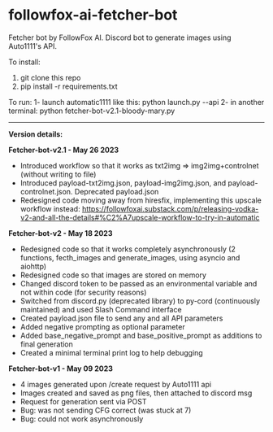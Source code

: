 # followfox-ai-fetcher-bot
Fetcher bot by FollowFox AI. Discord bot to generate images using Auto1111's API.

To install:
1. git clone this repo
2. pip install -r requirements.txt

To run:
1- launch automatic1111 like this:  python launch.py --api
2- in another terminal: python fetcher-bot-v2.1-bloody-mary.py

-----------------

**Version details:**

**Fetcher-bot-v2.1 - May 26 2023**
- Introduced workflow so that it works as txt2img => img2img+controlnet (without writing to file)
- Introduced payload-txt2img.json, payload-img2img.json, and payload-controlnet.json. Deprecated payload.json
- Redesigned code moving away from hiresfix, implementing this upscale workflow instead: https://followfoxai.substack.com/p/releasing-vodka-v2-and-all-the-details#%C2%A7upscale-workflow-to-try-in-automatic


**Fetcher-bot-v2 - May 18 2023**
- Redesigned code so that it works completely asynchronously (2 functions, fecth_images and generate_images, using asyncio and aiohttp)
- Redesigned code so that images are stored on memory
- Changed discord token to be passed as an environmental variable and not within code (for security reasons)
- Switched from discord.py (deprecated library) to py-cord (continuously maintained) and used Slash Command interface
- Created payload.json file to send any and all API parameters
- Added negative prompting as optional parameter
- Added base_negative_prompt and base_positive_prompt as additions to final generation
- Created a minimal terminal print log to help debugging


**Fetcher-bot-v1 - May 09 2023**
- 4 images generated upon /create request by Auto1111 api
- Images created and saved as png files, then attached to discord msg
- Request for generation sent via POST
- Bug: was not sending CFG correct (was stuck at 7)
- Bug: could not work asynchronously

